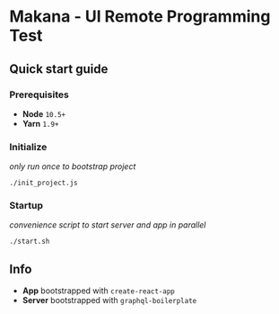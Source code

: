 # Makana - UI Remote Programming Test

## Quick start guide

### Prerequisites

- **Node** `10.5+`
- **Yarn** `1.9+`

### Initialize

_only run once to bootstrap project_

`./init_project.js`

### Startup

_convenience script to start server and app in parallel_

`./start.sh`

## Info

- **App** bootstrapped with `create-react-app`
- **Server** bootstrapped with `graphql-boilerplate`
